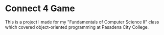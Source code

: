 # Connect 4 Game
This is a project I made for my "Fundamentals of Computer Science II" class which covered object-oriented programming at Pasadena City College.